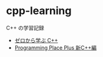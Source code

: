 # cpp-learning

C++ の学習記録

- [ゼロから学ぶ C++](https://rinatz.github.io/cpp-book/)
- [Programming Place Plus 新C++編](https://programming-place.net/ppp/contents/cpp2/index.html)
